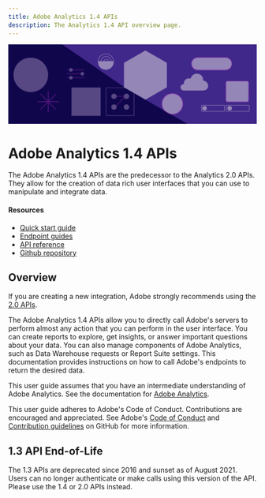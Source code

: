 ```yaml
---
title: Adobe Analytics 1.4 APIs
description: The Analytics 1.4 API overview page.
---
```


<Hero slots="image, heading, text" background="rgb(88, 34, 138)"/>

![Hero image](./images/hero-illustration.png)

# Adobe Analytics 1.4 APIs

The Adobe Analytics 1.4 APIs are the predecessor to the Analytics 2.0 APIs. They allow for the creation of data rich user interfaces that you can use to manipulate and integrate data.

<Resources slots="heading, links"/>

#### Resources

* [Quick start guide](guides/index.md)
* [Endpoint guides](guides/endpoints/index.md)
* [API reference](apis/index.md)
* [Github repository](https://github.com/AdobeDocs/analytics-1.4-apis)

## Overview

If you are creating a new integration, Adobe strongly recommends using the [2.0 APIs](https://developer.adobe.com/analytics-apis/docs/2.0/).

The Adobe Analytics 1.4 APIs allow you to directly call Adobe's servers to perform almost any action that you can perform in the user interface. You can create reports to explore, get insights, or answer important questions about your data. You can also manage components of Adobe Analytics, such as Data Warehouse requests or Report Suite settings. This documentation provides instructions on how to call Adobe's endpoints to return the desired data.

This user guide assumes that you have an intermediate understanding of Adobe Analytics. See the documentation for [Adobe Analytics](https://experienceleague.adobe.com/docs/analytics/landing/home.html).

This user guide adheres to Adobe's Code of Conduct. Contributions are encouraged and appreciated. See Adobe's [Code of Conduct](https://github.com/AdobeDocs/analytics-1.4-apis/blob/main/CODE_OF_CONDUCT.md) and [Contribution guidelines](https://github.com/AdobeDocs/analytics-1.4-apis/blob/main/.github/CONTRIBUTING.md) on GitHub for more information.

## 1.3 API End-of-Life

The 1.3 APIs are deprecated since 2016 and sunset as of August 2021. Users can no longer authenticate or make calls using this version of the API. Please use the 1.4 or 2.0 APIs instead.

